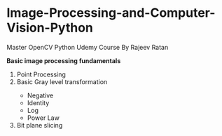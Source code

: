 # Image-Processing-and-Computer-Vision-Python

Master OpenCV Python Udemy Course 
By Rajeev Ratan

<b>Basic image processing fundamentals </b>
<ol>
<li>Point Processing</li>
<li>Basic Gray level transformation</li>
<ul>
  <li>Negative</li>
  <li>Identity</li>
  <li>Log</li>
  <li>Power Law</li>
</ul>
<li>Bit plane slicing</li>

</ol>
